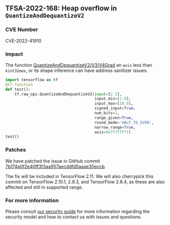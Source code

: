 ## TFSA-2022-168: Heap overflow in `QuantizeAndDequantizeV2`

### CVE Number
CVE-2022-41910

### Impact
The function [QuantizeAndDequantizeV2/V3/V4Grad](https://https://github.com/tensorflow/tensorflow/blob/master/tensorflow/core/ops/array_ops.cc) an `axis` less than `kint32max`, or its shape inference can have address sanitizer issues.
```python
import tensorflow as tf
@tf.function
def test():
    tf.raw_ops.QuantizeAndDequantizeV2(input=[2.5],
    								   input_min=[1.0],
    								   input_max=[10.0],
    								   signed_input=True,
    								   num_bits=1,
    								   range_given=True,
    								   round_mode='HALF_TO_EVEN',
    								   narrow_range=True,
    								   axis=0x7fffffff)
test()
```

### Patches
We have patched the issue in GitHub commit [7b174a0f2e40ff3f3aa957aecddfd5aaae35eccb](https://github.com/tensorflow/tensorflow/commit/7b174a0f2e40ff3f3aa957aecddfd5aaae35eccb).

The fix will be included in TensorFlow 2.11. We will also cherrypick this commit on TensorFlow 2.10.1, 2.9.3, and TensorFlow 2.8.4, as these are also affected and still in supported range.


### For more information
Please consult [our security guide](https://github.com/tensorflow/tensorflow/blob/master/SECURITY.md) for more information regarding the security model and how to contact us with issues and questions.
